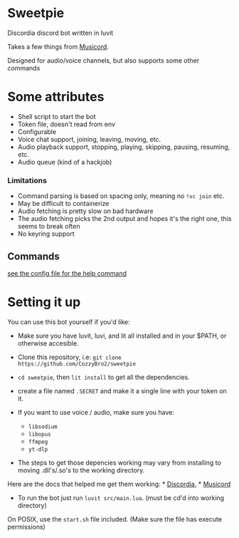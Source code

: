 # Sweetpie

Discordia discord bot written in luvit

Takes a few things from [Musicord](https://github.com/truemedian/musicord).

Designed for audio/voice channels, but also supports some other commands

# Some attributes

* Shell script to start the bot
* Token file, doesn't read from env
* Configurable
* Voice chat support, joining, leaving, moving, etc.
* Audio playback support, stopping, playing, skipping, pausing, resuming, etc.
* Audio queue (kind of a hackjob)

### Limitations

* Command parsing is based on spacing only, meaning no `!vc join` etc.
* May be difficult to containerize
* Audio fetching is pretty slow on bad hardware
* The audio fetching picks the 2nd output and hopes it's the right one, this seems to break often
* No keyring support

## Commands

[see the config file for the help command](src/config.lua)

# Setting it up

You can use this bot yourself if you'd like:

* Make sure you have luvit, luvi, and lit all installed and in your $PATH, or otherwise accesible.

* Clone this repository, i.e: `git clone https://github.com/CozzyBro2/sweetpie`
* `cd sweetpie`, then `lit install` to get all the dependencies.

* create a file named `.SECRET` and make it a single line with your token on it.

* If you want to use voice / audio, make sure you have:
    * `libsodium`
    * `libopus`
    * `ffmpeg`
    * `yt-dlp`

* The steps to get those depencies working may vary from installing to moving .dll's/.so's to the working directory. 

Here are the docs that helped me get them working:
    * [Discordia](https://github.com/SinisterRectus/Discordia/wiki/Voice#acquiring-audio-libraries), 
    * [Musicord](https://github.com/truemedian/musicord/blob/master/README.md)

* To run the bot just run `luvit src/main.lua`. (must be cd'd into working directory)

On POSIX, use the `start.sh` file included. (Make sure the file has execute permissions)
